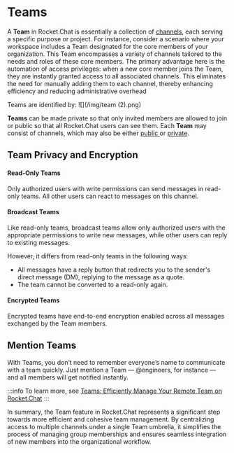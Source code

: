 # Teams

A **Team** in Rocket.Chat is essentially a collection of [channels](../channels/), each serving a specific purpose or project. For instance, consider a scenario where your workspace includes a Team designated for the core members of your organization. This Team encompasses a variety of channels tailored to the needs and roles of these core members. The primary advantage here is the automation of access privileges: when a new core member joins the Team, they are instantly granted access to all associated channels. This eliminates the need for manually adding them to each channel, thereby enhancing efficiency and reducing administrative overhead

Teams are identified by: ![](/img/team (2).png)

**Teams** can be made private so that only invited members are allowed to join or public so that all Rocket.Chat users can see them. Each **Team** may consist of channels, which may also be either [public ](../channels/#public-channels)or [private](../channels/#private-channels).

## Team Privacy and Encryption

#### Read-Only Teams

Only authorized users with write permissions can send messages in read-only teams. All other users can react to messages on this channel.

#### Broadcast Teams

Like read-only teams, broadcast teams allow only authorized users with the appropriate permissions to write new messages, while other users can reply to existing messages.

However, it differs from read-only teams in the following ways:

* All messages have a reply button that redirects you to the sender's direct message (DM), replying to the message as a quote.
* The team cannot be converted to a read-only again.

#### Encrypted Teams

Encrypted teams have end-to-end encryption enabled across all messages exchanged by the Team members.

## Mention Teams

With Teams, you don’t need to remember everyone’s name to communicate with a team quickly. Just mention a Team — @engineers, for instance — and all members will get notified instantly.

:::info
To learn more, see [Teams: Efficiently Manage Your Remote Team on Rocket.Chat](https://www.rocket.chat/blog/teams)
:::

In summary, the Team feature in Rocket.Chat represents a significant step towards more efficient and cohesive team management. By centralizing access to multiple channels under a single Team umbrella, it simplifies the process of managing group memberships and ensures seamless integration of new members into the organizational workflow.&#x20;

